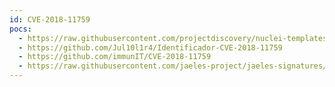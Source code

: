 ```yaml
---
id: CVE-2018-11759
pocs:
  - https://raw.githubusercontent.com/projectdiscovery/nuclei-templates/master/cves/2018/CVE-2018-11759.yaml
  - https://github.com/Jul10l1r4/Identificador-CVE-2018-11759
  - https://github.com/immunIT/CVE-2018-11759
  - https://raw.githubusercontent.com/jaeles-project/jaeles-signatures/master/cves/apache-tomcat-jkstatus-exposed-cve-2018-11759.yaml
---
```

